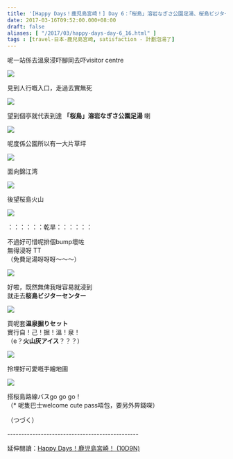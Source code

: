```yaml
---
title: '[Happy Days！鹿児島宮崎！] Day 6：「桜島」溶岩なぎさ公園足湯、桜島ビジターセンター'
date: 2017-03-16T09:52:00.000+08:00
draft: false
aliases: [ "/2017/03/happy-days-day-6_16.html" ]
tags : [travel-日本-鹿兒島宮崎, satisfaction - 計劃泡湯了]
---
```


呢一站係去溫泉浸吓腳同去吓visitor centre  

![](/images/kojkmi6e1.jpg)

見到人行嘅入口，走過去實無死  

![](/images/kojkmi6e.jpg)

望到個亭就代表到達 **「桜島」溶岩なぎさ公園足湯** 喇  

![](/images/kojkmi6e2.jpg)

呢度係公園所以有一大片草坪  

![](/images/kojkmi6e3.jpg)

面向錦江湾  

![](/images/kojkmi6e4.jpg)

後望桜島火山  

![](/images/kojkmi6e5.jpg)

：：：：：：乾旱：：：：：：

不過好可惜呢排個bump壞咗  
無得浸呀 TT  
（免費足湯呀呀呀～～～）  

![](/images/kojkmi6e6.jpg)

好啦，既然無俾我咁容易就浸到  
就走去**桜島ビジターセンター**  

![](/images/kojkmi6e7.jpg)

買呢套**温泉掘りセット**  
實行自！己！掘！溫！泉！  
（e？**火山灰アイス**？？？）  

![](/images/kojkmi6e8.jpg)

拎埋好可愛嘅手繪地圖  

![](/images/kojkmi6e9.jpg)

搭桜島路線バスgo go go！  
（\* 呢隻巴士welcome cute pass唔包，要另外畀錢㗎）  
  
（つづく）  
  
\-----------------------------------------------  
  
延伸閱讀：[Happy Days！鹿児島宮崎！ (10D9N)](https://hidie.net/kojkmi10d9n/)
